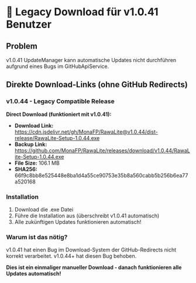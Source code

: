 # 🚨 Legacy Download für v1.0.41 Benutzer

## Problem
v1.0.41 UpdateManager kann automatische Updates nicht durchführen aufgrund eines Bugs im GitHubApiService.

## Direkte Download-Links (ohne GitHub Redirects)

### v1.0.44 - Legacy Compatible Release
**Direct Download (funktioniert mit v1.0.41):**
- **Download Link:** https://cdn.jsdelivr.net/gh/MonaFP/RawaLite@v1.0.44/dist-release/RawaLite-Setup-1.0.44.exe
- **Backup Link:** https://github.com/MonaFP/RawaLite/releases/download/v1.0.44/RawaLite-Setup-1.0.44.exe
- **File Size:** 106.1 MB
- **SHA256:** 66f9c8bb8e525448e8ba1d4a55ce90753e35b8a560cabb5b256b6ea77a520168

### Installation
1. Download die .exe Datei
2. Führe die Installation aus (überschreibt v1.0.41 automatisch)
3. Alle zukünftigen Updates funktionieren automatisch!

### Warum ist das nötig?
v1.0.41 hat einen Bug im Download-System der GitHub-Redirects nicht korrekt verarbeitet. v1.0.44+ hat diesen Bug behoben.

**Dies ist ein einmaliger manueller Download - danach funktionieren alle Updates automatisch!**